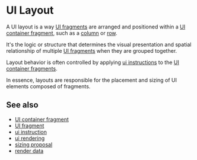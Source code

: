 # UI Layout

A UI layout is a way [UI fragments](def://) are arranged and positioned within
a [UI container fragment](def://), such as a [column](fragment://) or [row](fragment://).

It's the logic or structure that determines the visual presentation and spatial 
relationship of multiple [UI fragments](def://) when they are grouped together.

Layout behavior is often controlled by applying [ui instructions](def://) to the [UI container fragments](def://).

In essence, layouts are responsible for the placement and sizing of UI elements composed of fragments.

## See also

- [UI container fragment](def://)
- [UI fragment](def://)
- [ui instruction](def://)
- [ui rendering](def://)
- [sizing proposal](def://)
- [render data](def://)